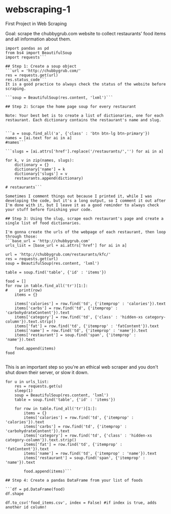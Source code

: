 # webscraping-1
First Project in Web Scraping

Goal: scrape the chubbygrub.com website to collect restaurants' food items and all information about them. 

```# Import libaries
import pandas as pd
from bs4 import BeautifulSoup
import requests```

## Step 1: Create a soup object 
```url = 'http://chubbygrub.com/'
res = requests.get(url)
res.status_code```
It is a good practice to always check the status of the website before scraping. 

```soup = BeautifulSoup(res.content, 'lxml')```

## Step 2: Scrape the home page soup for every restaurant

Note: Your best bet is to create a list of dictionaries, one for each restaurant. Each dictionary contains the restaurant's name and slug. 


```a = soup.find_all('a', {'class' : 'btn btn-lg btn-primary'})
names = [ai.text for ai in a]
#names```

```slugs = [ai.attrs['href'].replace('/restaurants/','') for ai in a]
```

```restaurants = []
for k, v in zip(names, slugs):
    dictionary = {}
    dictionary['name'] = k
    dictionary['slugs'] = v
    restaurants.append(dictionary)
    
# restaurants```

Sometimes I comment things out because I printed it, while I was developing the code, but it's a long output, so I comment it out after I'm done with it, but I leave it as a good reminder to always check your stuff before finishing your code. 

## Step 3: Using the slug, scrape each restaurant's page and create a single list of food dictionaries.

I'm gonna create the urls of the webpage of each restaurant, then loop through those:
```base_url = 'http://chubbygrub.com'
urls_list = [base_url + ai.attrs['href'] for ai in a]
```
```# testing out for one page: 
url = 'http://chubbygrub.com/restaurants/kfc/'
res = requests.get(url)
soup = BeautifulSoup(res.content, 'lxml')

table = soup.find('table', {'id' : 'items'})

food = []
for row in table.find_all('tr')[1:]:
#     print(row)
    items = {}
    
    items['calories'] = row.find('td', {'itemprop' : 'calories'}).text
    items['carbs'] = row.find('td', {'itemprop' : 'carbohydrateContent'}).text
    items['category'] = row.find('td', {'class' : 'hidden-xs category-column'}).text.strip()
    items['fat'] = row.find('td', {'itemprop' : 'fatContent'}).text
    items['name'] = row.find('td', {'itemprop' : 'name'}).text
    items['restaurant'] = soup.find('span', {'itemprop' : 'name'}).text
    
    food.append(items)
food
```

```from time import sleep #or import time, then later time.sleep(seconds)
```
This is an important step so you're an ethical web scraper and you don't shut down their server, or slow it down. 

```food = []
for u in urls_list:
    res = requests.get(u)
    sleep(1)
    soup = BeautifulSoup(res.content, 'lxml')
    table = soup.find('table', {'id' : 'items'})
    
    for row in table.find_all('tr')[1:]:
        items = {}    
        items['calories'] = row.find('td', {'itemprop' : 'calories'}).text
        items['carbs'] = row.find('td', {'itemprop' : 'carbohydrateContent'}).text
        items['category'] = row.find('td', {'class' : 'hidden-xs category-column'}).text.strip()
        items['fat'] = row.find('td', {'itemprop' : 'fatContent'}).text
        items['name'] = row.find('td', {'itemprop' : 'name'}).text
        items['restaurant'] = soup.find('span', {'itemprop' : 'name'}).text
        
        food.append(items)```

## Step 4: Create a pandas DataFrame from your list of foods

```df = pd.DataFrame(food)
df.shape
```
```df.to_csv('food_items.csv', index = False) #if index is true, adds another id column!```
